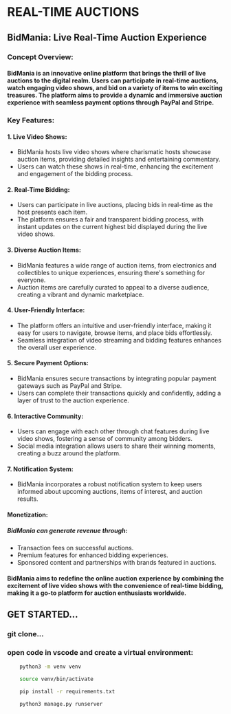 # REAL-TIME AUCTIONS 

## BidMania: Live Real-Time Auction Experience
### Concept Overview:
#### BidMania is an innovative online platform that brings the thrill of live auctions to the digital realm. Users can participate in real-time auctions, watch engaging video shows, and bid on a variety of items to win exciting treasures. The platform aims to provide a dynamic and immersive auction experience with seamless payment options through PayPal and Stripe.

### Key Features:

#### 1. Live Video Shows:
- BidMania hosts live video shows where charismatic hosts showcase auction items, providing detailed insights and   entertaining commentary.
- Users can watch these shows in real-time, enhancing the excitement and engagement of the bidding process.

#### 2. Real-Time Bidding:

- Users can participate in live auctions, placing bids in real-time as the host presents each item.
- The platform ensures a fair and transparent bidding process, with instant updates on the current highest bid displayed during the live video shows.

#### 3. Diverse Auction Items:

- BidMania features a wide range of auction items, from electronics and collectibles to unique experiences, ensuring there's something for everyone.
- Auction items are carefully curated to appeal to a diverse audience, creating a vibrant and dynamic marketplace.

#### 4. User-Friendly Interface:

- The platform offers an intuitive and user-friendly interface, making it easy for users to navigate, browse items, and place bids effortlessly.
- Seamless integration of video streaming and bidding features enhances the overall user experience.

#### 5. Secure Payment Options:

- BidMania ensures secure transactions by integrating popular payment gateways such as PayPal and Stripe.
- Users can complete their transactions quickly and confidently, adding a layer of trust to the auction experience.

#### 6. Interactive Community:

- Users can engage with each other through chat features during live video shows, fostering a sense of community among bidders.
- Social media integration allows users to share their winning moments, creating a buzz around the platform.

#### 7. Notification System:

- BidMania incorporates a robust notification system to keep users informed about upcoming auctions, items of interest, and auction results.

#### Monetization:
##### BidMania can generate revenue through:

- Transaction fees on successful auctions.
- Premium features for enhanced bidding experiences.
- Sponsored content and partnerships with brands featured in auctions.

#### BidMania aims to redefine the online auction experience by combining the excitement of live video shows with the convenience of real-time bidding, making it a go-to platform for auction enthusiasts worldwide.

## GET STARTED...

### git clone...
### open code in vscode and create a virtual environment:
```bash
    python3 -m venv venv

```
```bash
    source venv/bin/activate

```
```bash
    pip install -r requirements.txt

```
```bash
    python3 manage.py runserver

```
